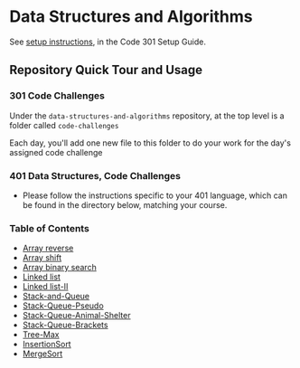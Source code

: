 # Data Structures and Algorithms

See [setup instructions](https://codefellows.github.io/setup-guide/code-301/3-code-challenges), in the Code 301 Setup Guide.

## Repository Quick Tour and Usage

### 301 Code Challenges

Under the `data-structures-and-algorithms` repository, at the top level is a folder called `code-challenges`

Each day, you'll add one new file to this folder to do your work for the day's assigned code challenge

### 401 Data Structures, Code Challenges

- Please follow the instructions specific to your 401 language, which can be found in the directory below, matching your course.

### Table of Contents

- [Array reverse](./javascript/code-challenges/array-reverse/README.md)
- [Array shift](./javascript/code-challenges/array-shift/README.md)
- [Array binary search](./javascript/code-challenges/array-binary-search/README.md)
- [Linked list](./javascript/code-challenges/linkedList/linked-list.js)
- [Linked list-II](./javascript/code-challenges/LinkedList/README.md)
- [Stack-and-Queue](./javascript/code-challenges/stack-and-queue/README.md)
- [Stack-Queue-Pseudo](./javascript/code-challenges/stack-queue-pseudo/README.md)
- [Stack-Queue-Animal-Shelter](./javascript/code-challenges/stack-queue-animal-shelter/README.md)
- [Stack-Queue-Brackets](./javascript/code-challenges/stack-queue-brackets/README.md)
- [Tree-Max](./javascript/code-challenges/tree-max/README.md)
- [InsertionSort](./javascript/code-challenges/insertion-sort/README.md)
- [MergeSort](./javascript/code-challenges/merge-sort/README.md)